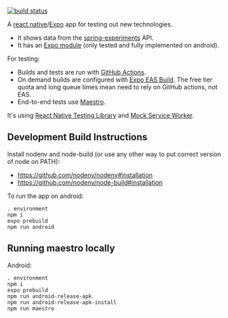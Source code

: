 [![build status](https://github.com/jg210/expo-experiments/actions/workflows/checks.yml/badge.svg)](https://github.com/jg210/expo-experiments/actions/workflows/checks.yml)

A [react native](https://reactnative.dev/)/[Expo](https://expo.dev/) app for testing out new technologies.

* It shows data from the [spring-experiments](https://github.com/jg210/spring-experiments) API.
* It has an [Expo module](https://docs.expo.dev/modules/overview/) (only tested and fully implemented on android).

For testing:

* Builds and tests are run with [GitHub Actions](https://github.com/jg210/expo-experiments/actions).
* On demand builds are configured with [Expo EAS Build](https://docs.expo.dev/build/introduction/). The free tier quota and long queue times mean need to rely on GitHub actions, not EAS.
* End-to-end tests use [Maestro](https://www.maestro.dev/).

It's using [React Native Testing Library](https://github.com/callstack/react-native-testing-library) and [Mock Service Worker](https://mswjs.io/).

## Development Build Instructions

Install nodenv and node-build (or use any other way to put correct version of node on PATH):

* https://github.com/nodenv/nodenv#installation
* https://github.com/nodenv/node-build#installation

To run the app on android:

```
. environment
npm i
expo prebuild
npm run android
```

## Running maestro locally

Android:

```
. environment
npm i
expo prebuild
npm run android-release-apk
npm run android-release-apk-install
npm run maestro
```
